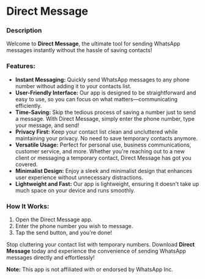 # Direct Message

### Description

Welcome to **Direct Message**, the ultimate tool for sending WhatsApp messages instantly without the hassle of saving
contacts!

### Features:

- **Instant Messaging:** Quickly send WhatsApp messages to any phone number without adding it to your contacts list.
- **User-Friendly Interface:** Our app is designed to be straightforward and easy to use, so you can focus on what
  matters—communicating efficiently.
- **Time-Saving:** Skip the tedious process of saving a number just to send a message. With Direct Message, simply enter
  the phone number, type your message, and send!
- **Privacy First:** Keep your contact list clean and uncluttered while maintaining your privacy. No need to save
  temporary contacts anymore.
- **Versatile Usage:** Perfect for personal use, business communications, customer service, and more. Whether you're
  reaching out to a new client or messaging a temporary contact, Direct Message has got you covered.
- **Minimalist Design:** Enjoy a sleek and minimalist design that enhances user experience without unnecessary
  distractions.
- **Lightweight and Fast:** Our app is lightweight, ensuring it doesn't take up much space on your device and runs
  smoothly.

### How It Works:

1. Open the Direct Message app.
2. Enter the phone number you wish to message.
3. Tap the send button, and you're done!

Stop cluttering your contact list with temporary numbers. Download **Direct Message** today and experience the
convenience of sending WhatsApp messages directly and effortlessly!

**Note:** This app is not affiliated with or endorsed by WhatsApp Inc.